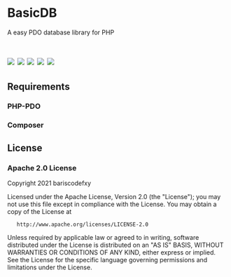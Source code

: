 # BasicDB
A easy PDO database library for PHP
# <img src='https://img.shields.io/discord/812096967714930710?label=discord'> <img src='https://img.shields.io/github/issues/bariscodefxy/BasicDB'> <img src='https://img.shields.io/github/forks/bariscodefxy/BasicDB'> <img src='https://img.shields.io/github/stars/bariscodefxy/BasicDB'> <img src='https://img.shields.io/github/license/bariscodefxy/BasicDB'>        

## Requirements
### PHP-PDO
### Composer

## License
### Apache 2.0 License
Copyright 2021 bariscodefxy

Licensed under the Apache License, Version 2.0 (the "License");
you may not use this file except in compliance with the License.
You may obtain a copy of the License at

       http://www.apache.org/licenses/LICENSE-2.0

Unless required by applicable law or agreed to in writing, software
distributed under the License is distributed on an "AS IS" BASIS,
WITHOUT WARRANTIES OR CONDITIONS OF ANY KIND, either express or implied.
See the License for the specific language governing permissions and
limitations under the License.
